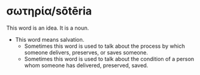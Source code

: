 # σωτηρία/sōtēria
This word is an idea. It is a noun.
* This word means salvation.
    * Sometimes this word is used to talk about the process by which someone delivers, preserves, or saves someone.
    * Sometimes this word is used to talk about the condition of a person whom someone has delivered, preserved, saved.
